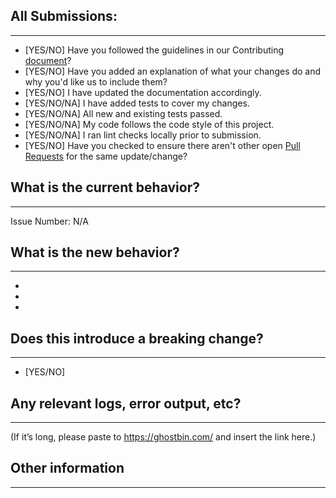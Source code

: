 ## All Submissions:
-------------------------------------
* [YES/NO] Have you followed the guidelines in our Contributing [document](./CONTRIBUTING.md)?
* [YES/NO] Have you added an explanation of what your changes do and why you'd like us to include them?
* [YES/NO] I have updated the documentation accordingly.
* [YES/NO/NA] I have added tests to cover my changes.
* [YES/NO/NA] All new and existing tests passed.
* [YES/NO/NA] My code follows the code style of this project.
* [YES/NO/NA] I ran lint checks locally prior to submission.
* [YES/NO] Have you checked to ensure there aren't other open [Pull Requests](../../pulls) for the same update/change?

## What is the current behavior?
-------------------------------------
<!-- Please describe the current behavior that you are modifying, or link to a relevant issue. -->

Issue Number: N/A


## What is the new behavior?
-------------------------------------
<!-- Please describe the behavior or changes that are being added by this PR. -->

-
-
-

## Does this introduce a breaking change?
-------------------------------------
- [YES/NO]

<!-- If this introduces a breaking change, please describe the impact and migration path for existing applications below. -->

## Any relevant logs, error output, etc?
-------------------------------------
(If it’s long, please paste to https://ghostbin.com/ and insert the link here.)


## Other information
-------------------------------------
<!-- Any other information that is important to this PR such as screenshots of how the component looks before and after the change. -->
